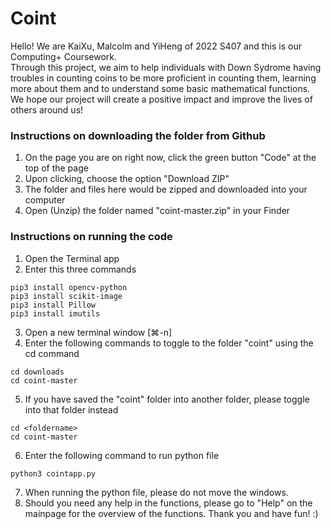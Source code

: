 # Coint
Hello! We are KaiXu, Malcolm and YiHeng of 2022 S407 and this is our Computing+ Coursework.  
Through this project, we aim to help individuals with Down Sydrome having troubles in counting coins to be more proficient in counting them, learning more about them and to understand some basic mathematical functions.
We hope our project will create a positive impact and improve the lives of others around us!

### Instructions on downloading the folder from Github
1. On the page you are on right now, click the green button "Code" at the top of the page
2. Upon clicking, choose the option "Download ZIP"
3. The folder and files here would be zipped and downloaded into your computer
4. Open (Unzip) the folder named "coint-master.zip" in your Finder

### Instructions on running the code
1. Open the Terminal app
2. Enter this three commands  
```
pip3 install opencv-python  
pip3 install scikit-image  
pip3 install Pillow
pip3 install imutils  
```
3. Open a new terminal window [⌘-n]
4. Enter the following commands to toggle to the folder "coint" using the cd command
```
cd downloads
cd coint-master
```
5. If you have saved the "coint" folder into another folder, please toggle into that folder instead
```
cd <foldername>
cd coint-master
```
6. Enter the following command to run python file 
```
python3 cointapp.py
```
7. When running the python file, please do not move the windows.
8. Should you need any help in the functions, please go to "Help" on the mainpage for the overview of the functions. Thank you and have fun! :)